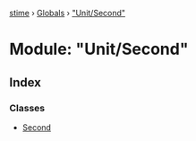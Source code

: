[stime](../README.md) › [Globals](../globals.md) › ["Unit/Second"](_unit_second_.md)

# Module: "Unit/Second"

## Index

### Classes

* [Second](../classes/_unit_second_.second.md)
